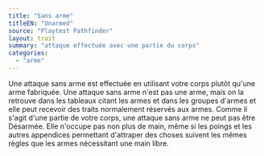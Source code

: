 ```yaml
---
title: "Sans arme"
titleEN: "Unarmed"
source: "Playtest Pathfinder"
layout: trait
summary: "attaque effectuée avec une partie du corps"
categories:
  - "arme"
---
```

Une attaque sans arme est effectuée en utilisant votre corps plutôt qu'une arme fabriquée. Une attaque sans arme n'est pas une arme, mais on la retrouve dans les tableaux citant les armes et dans les groupes d'armes et elle peut recevoir des traits normalement réservés aux armes. Comme il s'agit d'une partie de votre corps, une attaque sans arme ne peut pas être Désarmée. Elle n'occupe pas non plus de main, même si les poings et les autres appendices permettant d'attraper des choses suivent les mêmes règles que les armes nécessitant une main libre.
